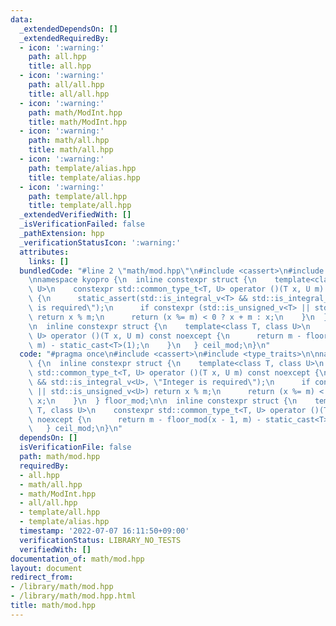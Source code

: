 ```yaml
---
data:
  _extendedDependsOn: []
  _extendedRequiredBy:
  - icon: ':warning:'
    path: all.hpp
    title: all.hpp
  - icon: ':warning:'
    path: all/all.hpp
    title: all/all.hpp
  - icon: ':warning:'
    path: math/ModInt.hpp
    title: math/ModInt.hpp
  - icon: ':warning:'
    path: math/all.hpp
    title: math/all.hpp
  - icon: ':warning:'
    path: template/alias.hpp
    title: template/alias.hpp
  - icon: ':warning:'
    path: template/all.hpp
    title: template/all.hpp
  _extendedVerifiedWith: []
  _isVerificationFailed: false
  _pathExtension: hpp
  _verificationStatusIcon: ':warning:'
  attributes:
    links: []
  bundledCode: "#line 2 \"math/mod.hpp\"\n#include <cassert>\n#include <type_traits>\n\
    \nnamespace kyopro {\n  inline constexpr struct {\n    template<class T, class\
    \ U>\n    constexpr std::common_type_t<T, U> operator ()(T x, U m) const noexcept\
    \ {\n      static_assert(std::is_integral_v<T> && std::is_integral_v<U>, \"Integer\
    \ is required\");\n      if constexpr (std::is_unsigned_v<T> || std::is_unsigned_v<U>)\
    \ return x % m;\n      return (x %= m) < 0 ? x + m : x;\n    }\n  } floor_mod;\n\
    \n  inline constexpr struct {\n    template<class T, class U>\n    constexpr std::common_type_t<T,\
    \ U> operator ()(T x, U m) const noexcept {\n      return m - floor_mod(x - 1,\
    \ m) - static_cast<T>(1);\n    }\n   } ceil_mod;\n}\n"
  code: "#pragma once\n#include <cassert>\n#include <type_traits>\n\nnamespace kyopro\
    \ {\n  inline constexpr struct {\n    template<class T, class U>\n    constexpr\
    \ std::common_type_t<T, U> operator ()(T x, U m) const noexcept {\n      static_assert(std::is_integral_v<T>\
    \ && std::is_integral_v<U>, \"Integer is required\");\n      if constexpr (std::is_unsigned_v<T>\
    \ || std::is_unsigned_v<U>) return x % m;\n      return (x %= m) < 0 ? x + m :\
    \ x;\n    }\n  } floor_mod;\n\n  inline constexpr struct {\n    template<class\
    \ T, class U>\n    constexpr std::common_type_t<T, U> operator ()(T x, U m) const\
    \ noexcept {\n      return m - floor_mod(x - 1, m) - static_cast<T>(1);\n    }\n\
    \   } ceil_mod;\n}\n"
  dependsOn: []
  isVerificationFile: false
  path: math/mod.hpp
  requiredBy:
  - all.hpp
  - math/all.hpp
  - math/ModInt.hpp
  - all/all.hpp
  - template/all.hpp
  - template/alias.hpp
  timestamp: '2022-07-07 16:11:50+09:00'
  verificationStatus: LIBRARY_NO_TESTS
  verifiedWith: []
documentation_of: math/mod.hpp
layout: document
redirect_from:
- /library/math/mod.hpp
- /library/math/mod.hpp.html
title: math/mod.hpp
---
```

